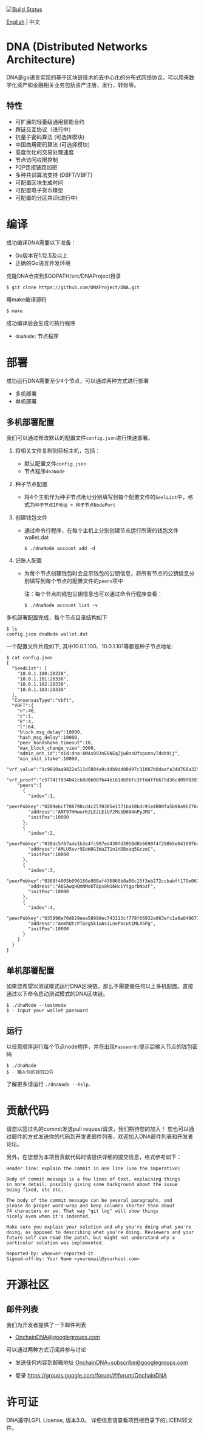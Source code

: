[![Build Status](https://travis-ci.org/DNAProject/DNA.svg?branch=master)](https://travis-ci.org/DNAProject/DNA)

[English](README.md) | 中文

# DNA (Distributed Networks Architecture)

DNA是go语言实现的基于区块链技术的去中心化的分布式网络协议。可以用来数字化资产和金融相关业务包括资产注册，发行，转账等。

## 特性

* 可扩展的轻量级通用智能合约
* 跨链交互协议（进行中）
* 抗量子密码算法 (可选择模块)
* 中国商用密码算法 (可选择模块)
* 高度优化的交易处理速度
* 节点访问权限控制
* P2P连接链路加密
* 多种共识算法支持 (DBFT/VBFT)
* 可配置区块生成时间
* 可配置电子货币模型
* 可配置的分区共识(进行中)

# 编译
成功编译DNA需要以下准备：

* Go版本在1.12.5及以上
* 正确的Go语言开发环境

克隆DNA仓库到$GOPATH/src/DNAProject目录


```shell
$ git clone https://github.com/DNAProject/DNA.git
```

用make编译源码

```shell
$ make
```

成功编译后会生成可执行程序

* `dnaNode`: 节点程序

# 部署

成功运行DNA需要至少4个节点，可以通过两种方式进行部署

* 多机部署
* 单机部署

## 多机部署配置

我们可以通过修改默认的配置文件`config.json`进行快速部署。

1. 将相关文件复制到目标主机，包括：
    - 默认配置文件`config.json`
    - 节点程序`dnaNode`

3. 种子节点配置
    - 将4个主机作为种子节点地址分别填写到每个配置文件的`SeelList`中，格式为`种子节点IP地址 + 种子节点NodePort`

4. 创建钱包文件
    - 通过命令行程序，在每个主机上分别创建节点运行所需的钱包文件wallet.dat 
      
        `$ ./dnaNode account add -d` 

5. 记账人配置
    - 为每个节点创建钱包时会显示钱包的公钥信息，将所有节点的公钥信息分别填写到每个节点的配置文件的`peers`项中
    
        注：每个节点的钱包公钥信息也可以通过命令行程序查看：
    
        `$ ./dnaNode account list -v` 


多机部署配置完成，每个节点目录结构如下

```shell
$ ls
config.json dnaNode wallet.dat
```

一个配置文件片段如下, 其中10.0.1.100、10.0.1.101等都是种子节点地址:
```shell
$ cat config.json
{
  "SeedList": [
    "10.0.1.100:20338",
    "10.0.1.101:20338",
    "10.0.1.102:20338",
    "10.0.1.103:20338"
  ],
  "ConsensusType":"vbft",
  "VBFT":{
    "n":40,
    "c":1,
    "k":4,
    "l":64,
    "block_msg_delay":10000,
    "hash_msg_delay":10000,
    "peer_handshake_timeout":10,
    "max_block_change_view":3000,
    "admin_ont_id":"did:dna:AMAx993nE6NEqZjwBssUfopxnnvTdob9ij",
    "min_init_stake":10000,
    "vrf_value":"1c9810aa9822e511d5804a9c4db9dd08497c31087b0daafa34d768a3253441fa20515e2f30f81741102af0ca3cefc4818fef16adb825fbaa8cad78647f3afb590e",
    "vrf_proof":"c57741f934042cb8d8b087b44b161db56fc3ffd4ffb675d36cd09f83935be853d8729f3f5298d12d6fd28d45dde515a4b9d7f67682d182ba5118abf451ff1988",
    "peers":[
      {
        "index":1,
        "peerPubkey":"0289ebcf708798cd4c2570385e1371ba10bdc91e4800fa5b98a9b276eab9300f10",
        "address":"ANT97HNwurK2LE2LEiU72MsSD684nPyJMX",
        "initPos":10000
      },
      {
        "index":2,
        "peerPubkey":"039dc5f67a4e1b3e4fc907ed430fd3958d8b6690f4f298b5e041697bd5be77f3e8",
        "address":"AMLU5evr9EeW8G1WaZT1n1HDBxaq5GczeC",
        "initPos":10000
      },
      {
        "index":3,
        "peerPubkey":"0369f4005b006166e988af436860b8a06c15f3eb272ccbabff175e067e6bba88d7",
        "address":"AbSAwqHQmNMoUT8ps8N16HciYtgprbNozF",
        "initPos":10000
      },
      {
        "index":4,
        "peerPubkey":"035998e70d829eea58998ec743113cf778f66932a063efc1a0a0496717c4a0d93d",
        "address":"AemhQtcPTGegSk1UAsiLnePVcut1MLXSPg",
        "initPos":10000
      }
    ]
  }
}
```
## 单机部署配置

如果您希望以测试模式运行DNA区块链，那么不需要做任何以上多机配置。直接通过以下命令启动测试模式的DNA区块链。

```shell
$ ./dnaNode --testmode
$ - input your wallet password
```

## 运行
以任意顺序运行每个节点node程序，并在出现`Password:`提示后输入节点的钱包密码

```shell
$ ./dnaNode
$ - 输入你的钱包口令
```

了解更多请运行 `./dnaNode --help`.


# 贡献代码

请您以签过名的commit发送pull request请求，我们期待您的加入！
您也可以通过邮件的方式发送你的代码到开发者邮件列表，欢迎加入DNA邮件列表和开发者论坛。

另外，在您想为本项目贡献代码时请提供详细的提交信息，格式参考如下：

	Header line: explain the commit in one line (use the imperative)

	Body of commit message is a few lines of text, explaining things
	in more detail, possibly giving some background about the issue
	being fixed, etc etc.

	The body of the commit message can be several paragraphs, and
	please do proper word-wrap and keep columns shorter than about
	74 characters or so. That way "git log" will show things
	nicely even when it's indented.

	Make sure you explain your solution and why you're doing what you're
	doing, as opposed to describing what you're doing. Reviewers and your
	future self can read the patch, but might not understand why a
	particular solution was implemented.

	Reported-by: whoever-reported-it
	Signed-off-by: Your Name <youremail@yourhost.com>

# 开源社区

## 邮件列表

我们为开发者提供了一下邮件列表

- OnchainDNA@googlegroups.com

可以通过两种方式订阅并参与讨论

- 发送任何内容到邮箱地址 OnchainDNA+subscribe@googlegroups.com

- 登录 https://groups.google.com/forum/#!forum/OnchainDNA 


# 许可证

DNA遵守LGPL License, 版本3.0。 详细信息请查看项目根目录下的LICENSE文件。
